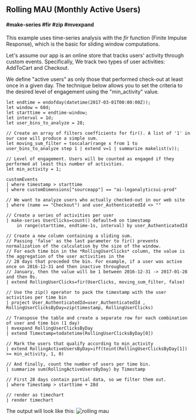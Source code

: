 ## Rolling MAU (Monthly Active Users)
#### #make-series #fir #zip #mvexpand

This example uses time-series analysis with the *fir* function (Finite Impulse Response), which is the basic for sliding window computations.

Let's assume our app is an online store that tracks users' activity through custom events. Specifically, We track two types of user activities: AddToCart and Checkout. 

We define "active users" as only those that performed check-out at least once in a given day.
The technique below allows you to set the criteria to the desired level of engagement using the "min_activity" value.

```AIQL
let endtime = endofday(datetime(2017-03-01T00:00:00Z));
let window = 60d;
let starttime = endtime-window;
let interval = 1d;
let user_bins_to_analyze = 28;

// Create an array of filters coefficients for fir(). A list of '1' in our case will produce a simple sum.
let moving_sum_filter = toscalar(range x from 1 to user_bins_to_analyze step 1 | extend v=1 | summarize makelist(v)); 

// Level of engagement. Users will be counted as engaged if they performed at least this number of activities.
let min_activity = 1;

customEvents
| where timestamp > starttime  
| where customDimensions["sourceapp"] == "ai-loganalyticsui-prod"

// We want to analyze users who actually checked-out in our web site
| where (name == "Checkout") and user_AuthenticatedId <> ""

// Create a series of activities per user
| make-series UserClicks=count() default=0 on timestamp 
	in range(starttime, endtime-1s, interval) by user_AuthenticatedId

// Create a new column containing a sliding sum. 
// Passing 'false' as the last parameter to fir() prevents normalization of the calculation by the size of the window.
// For each time bin in the *RollingUserClicks* column, the value is the aggregation of the user activities in the 
// 28 days that preceded the bin. For example, if a user was active once on 2016-12-31 and then inactive throughout 
// January, then the value will be 1 between 2016-12-31 -> 2017-01-28 and then 0s. 
| extend RollingUserClicks=fir(UserClicks, moving_sum_filter, false)

// Use the zip() operator to pack the timestamp with the user activities per time bin
| project User_AuthenticatedId=user_AuthenticatedId , RollingUserClicksByDay=zip(timestamp, RollingUserClicks)

// Transpose the table and create a separate row for each combination of user and time bin (1 day)
| mvexpand RollingUserClicksByDay
| extend Timestamp=todatetime(RollingUserClicksByDay[0])

// Mark the users that qualify according to min_activity
| extend RollingActiveUsersByDay=iff(toint(RollingUserClicksByDay[1]) >= min_activity, 1, 0)

// And finally, count the number of users per time bin.
| summarize sum(RollingActiveUsersByDay) by Timestamp

// First 28 days contain partial data, so we filter them out.
| where Timestamp > starttime + 28d

// render as timechart
| render timechart
```

The output will look like this:
![rolling mau](https://github.com/MicrosoftDocs/LogAnalyticsExamples/blob/master/images/rolling-mau.png)
